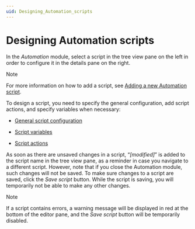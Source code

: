```yaml
---
uid: Designing_Automation_scripts
---
```


# Designing Automation scripts

In the *Automation* module, select a script in the tree view pane on the left in order to configure it in the details pane on the right.

> [!NOTE]
> For more information on how to add a script, see [Adding a new Automation script](xref:Managing_Automation_scripts#adding-a-new-automation-script).

To design a script, you need to specify the general configuration, add script actions, and specify variables when necessary:

- [General script configuration](xref:General_script_configuration)

- [Script variables](xref:Script_variables)

- [Script actions](xref:Script_actions)

As soon as there are unsaved changes in a script, “*\[modified\]*” is added to the script name in the tree view pane, as a reminder in case you navigate to a different script. However, note that if you close the Automation module, such changes will not be saved. To make sure changes to a script are saved, click the *Save script* button. While the script is saving, you will temporarily not be able to make any other changes.

> [!NOTE]
> If a script contains errors, a warning message will be displayed in red at the bottom of the editor pane, and the *Save script* button will be temporarily disabled.
>
